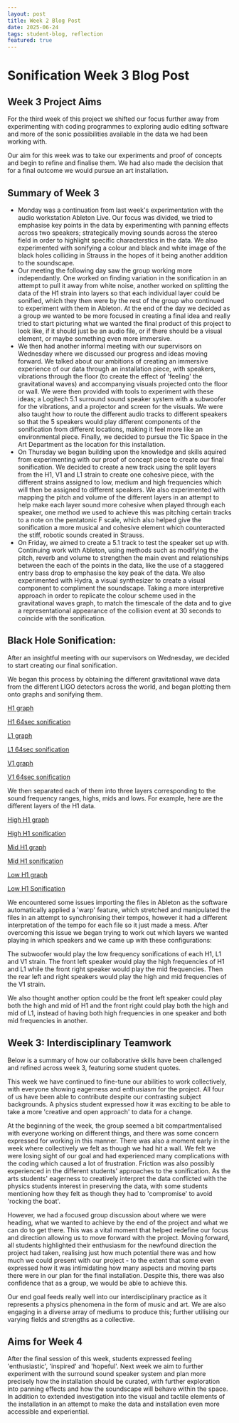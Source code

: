 ```yaml
--- 
layout: post 
title: Week 2 Blog Post
date: 2025-06-24
tags: student-blog, reflection
featured: true 
---
```


# Sonification Week 3 Blog Post

## Week 3 Project Aims
 
 For the third week of this project we shifted our focus further away from experimenting with coding programmes to exploring audio editing software and more of the sonic possibilities available in the data we had been working with. 
 
 Our aim for this week was to take our experiments and proof of concepts and begin to refine and finalise them. We had also made the decision that for a final outcome we would pursue an art installation.

## Summary of Week 3
 
- Monday was a continuation from last week's experimentation with the audio workstation Ableton Live. Our focus was divided, we tried to emphasise key points in the data by experimenting with panning effects across two speakers; strategically moving sounds across the stereo field in order to highlight specific characterstics in the data. We also experimented with sonifying a colour and black and white image of the black holes colliding in Strauss in the hopes of it being another addition to the soundscape.    
- Our meeting the following day saw the group working more independantly. One worked on finding variation in the sonification in an attempt to pull it away from white noise, another worked on splitting the data of the H1 strain into layers so that each individual layer could be sonified, which they then were by the rest of the group who continued to experiment with them in Ableton. At the end of the day we decided as a group we wanted to be more focused in creating a final idea and really tried to start picturing what we wanted the final product of this project to look like, if it should just be an audio file, or if there should be a visual element, or maybe something even more immersive.  
- We then had another informal meeting with our supervisors on Wednesday where we discussed our progress and ideas moving forward. We talked about our ambitions of creating an immersive experience of our data through an installation piece, with speakers, vibrations through the floor (to create the effect of 'feeling' the gravitational waves) and accompanying visuals projected onto the floor or wall. We were then provided with tools to experiment with these ideas; a Logitech 5.1 surround sound speaker system with a subwoofer for the vibrations, and a projector and screen for the visuals. We were also taught how to route the different audio tracks to different speakers so that the 5 speakers would play different components of the sonification from different locations, making it feel more like an environmental piece. Finally, we decided to pursue the Tic Space in the Art Department as the location for this installation.
- On Thursday we began building upon the knowledge and skills aquired from experimenting with our proof of concept piece to create our final sonification. We decided to create a new track using the split layers from the H1, V1 and L1 strain to create one cohesive piece, with the different strains assigned to low, medium and high frequencies which will then be assigned to different speakers. We also experimented with mapping the pitch and volume of the different layers in an attempt to help make each layer sound more cohesive when played through each speaker, one method we used to achieve this was pitching certain tracks to a note on the pentatonic F scale, which also helped give the sonification a more musical and cohesive element which counteracted the stiff, robotic sounds created in Strauss.
- On Friday, we aimed to create a 5.1 track to test the speaker set up with. Continuing work with Ableton, using methods such as modifying the pitch, reverb and volume to strengthen the main event and relationships between the each of the points in the data, like the use of a staggered entry bass drop to emphasise the key peak of the data. We also experimented with Hydra, a visual synthesizer to create a visual component to compliment the soundscape. Taking a more interpretive approach in order to replicate the colour scheme used in the gravitational waves graph, to match the timescale of the data and to give a representational appearance of the collision event at 30 seconds to coincide with the sonification. 

## Black Hole Sonification: 

 After an insightful meeting with our supervisors on Wednesday, we decided to start creating our final sonification. 

 We began this process by obtaining the different gravitational wave data from the different LIGO detectors across the world, and began plotting them onto graphs and sonifying them. 

 [H1 graph](https://newcastle-my.sharepoint.com/:i:/g/personal/c2028171_newcastle_ac_uk/ERiuUhDzhe9Kn3WT3D0LV4oBDX0MJkerzofMFWHiAr9Yxw?e=JY9HIF) 
 
 [H1 64sec sonification](https://newcastle-my.sharepoint.com/:u:/g/personal/c2028171_newcastle_ac_uk/EbPSA1oNB1VKuz_7Jucpen0BwxKIdUmpANP6HHpgnAfHVA?nav=eyJyZWZlcnJhbEluZm8iOnsicmVmZXJyYWxBcHAiOiJPbmVEcml2ZUZvckJ1c2luZXNzIiwicmVmZXJyYWxBcHBQbGF0Zm9ybSI6IldlYiIsInJlZmVycmFsTW9kZSI6InZpZXciLCJyZWZlcnJhbFZpZXciOiJNeUZpbGVzTGlua0NvcHkifX0&e=T5diJr)

 [L1 graph](https://newcastle-my.sharepoint.com/:i:/g/personal/c2028171_newcastle_ac_uk/EaL4Ku9wOepDqSVKtPKfMZoBdzikg50Cjmn_JgzeT_AAPg?e=34oDhg)    
 
 [L1 64sec sonification](https://newcastle-my.sharepoint.com/:u:/g/personal/c2028171_newcastle_ac_uk/EcEJbTdu_FhAgudasxi96IgBNzbpqdQaXe5NzAF4HF4fRg?nav=eyJyZWZlcnJhbEluZm8iOnsicmVmZXJyYWxBcHAiOiJPbmVEcml2ZUZvckJ1c2luZXNzIiwicmVmZXJyYWxBcHBQbGF0Zm9ybSI6IldlYiIsInJlZmVycmFsTW9kZSI6InZpZXciLCJyZWZlcnJhbFZpZXciOiJNeUZpbGVzTGlua0NvcHkifX0&e=CBQdhR)

 [V1 graph](https://newcastle-my.sharepoint.com/:i:/g/personal/c2028171_newcastle_ac_uk/EX_pOG5-c81KgTO5aUJM4ycBBovSrwnuFx8JfkAW3mM9JA?e=iUuQX2)    
 
 [V1 64sec sonification](https://newcastle-my.sharepoint.com/:u:/g/personal/c2028171_newcastle_ac_uk/ERnkpZ8f9u9Ppp8ECOeA-yMBazl1QFFvungYqdRQnbOBXw?nav=eyJyZWZlcnJhbEluZm8iOnsicmVmZXJyYWxBcHAiOiJPbmVEcml2ZUZvckJ1c2luZXNzIiwicmVmZXJyYWxBcHBQbGF0Zm9ybSI6IldlYiIsInJlZmVycmFsTW9kZSI6InZpZXciLCJyZWZlcnJhbFZpZXciOiJNeUZpbGVzTGlua0NvcHkifX0&e=u9eWlY)

 We then separated each of them into three layers corresponding to the sound frequency ranges, highs, mids and lows. For example, here are the different layers of the H1 data. 

 [High H1 graph](https://newcastle-my.sharepoint.com/:i:/g/personal/c2028171_newcastle_ac_uk/EbZkl-To6XZBn0Ux8EMuRMsBAAFSy36kiD2uZkHAWJ2hRQ?e=Kd9lzl)

 [High H1 sonification](https://newcastle-my.sharepoint.com/:u:/g/personal/c2028171_newcastle_ac_uk/EfeYXYh8rqZGqG60eEfI6BgBNIa9u-XxhGrFWSwemoMoSg?nav=eyJyZWZlcnJhbEluZm8iOnsicmVmZXJyYWxBcHAiOiJPbmVEcml2ZUZvckJ1c2luZXNzIiwicmVmZXJyYWxBcHBQbGF0Zm9ybSI6IldlYiIsInJlZmVycmFsTW9kZSI6InZpZXciLCJyZWZlcnJhbFZpZXciOiJNeUZpbGVzTGlua0NvcHkifX0&e=hVPwuo)

 [Mid H1 graph](https://newcastle-my.sharepoint.com/:i:/g/personal/c2028171_newcastle_ac_uk/EUYNb206a6JNmbfafoMG0rYBCm4xTQe5hL8aL6RSfmC7_A?e=vy7aMA)

 [Mid H1 sonification](https://newcastle-my.sharepoint.com/:u:/g/personal/c2028171_newcastle_ac_uk/EaUXIqlBy2FDmB4j3-DIK00B2ZyMhm0z0ycNdKyx-o0tPA?nav=eyJyZWZlcnJhbEluZm8iOnsicmVmZXJyYWxBcHAiOiJPbmVEcml2ZUZvckJ1c2luZXNzIiwicmVmZXJyYWxBcHBQbGF0Zm9ybSI6IldlYiIsInJlZmVycmFsTW9kZSI6InZpZXciLCJyZWZlcnJhbFZpZXciOiJNeUZpbGVzTGlua0NvcHkifX0&e=tYhb5s)

 [Low H1 graph](https://newcastle-my.sharepoint.com/:i:/g/personal/c2028171_newcastle_ac_uk/EenbszaPKzJFoV1LM2g_uB0B2hOV6R9uCNImGbxg4jp0AA?e=lvezZE)

 [Low H1 Sonification](https://newcastle-my.sharepoint.com/:u:/g/personal/c2028171_newcastle_ac_uk/EWjk08r4UWRJgBWGk8ugyckBm-cFggQ678kMZAQz3InjVQ?nav=eyJyZWZlcnJhbEluZm8iOnsicmVmZXJyYWxBcHAiOiJPbmVEcml2ZUZvckJ1c2luZXNzIiwicmVmZXJyYWxBcHBQbGF0Zm9ybSI6IldlYiIsInJlZmVycmFsTW9kZSI6InZpZXciLCJyZWZlcnJhbFZpZXciOiJNeUZpbGVzTGlua0NvcHkifX0&e=aSIZAU)

 We encountered some issues importing the files in Ableton as the software automatically applied a 'warp' feature, which stretched and manipulated the files in an attempt to synchronising their tempos, however it had a different interpretation of the tempo for each file so it just made a mess. After overcoming this issue we began trying to work out which layers we wanted playing in which speakers and we came up with these configurations:

 The subwoofer would play the low frequency sonifications of each H1, L1 and V1 strain. The front left speaker would play the high frequencies of H1 and L1 while the front right speaker would play the mid frequencies. Then the rear left and right speakers would play the high and mid frequencies of the V1 strain. 

 We also thought another option could be the front left speaker could play both the high and mid of H1 and the front right could play both the high and mid of L1, instead of having both high frequencies in one speaker and both mid frequencies in another.

## Week 3: Interdisciplinary Teamwork 

 Below is a summary of how our collaborative skills have been challenged and refined across week 3, featuring some student quotes. 

 This week we have continued to fine-tune our abilities to work collectively, with everyone showing eagerness and enthusiasm for the project. All four of us have been able to contribute despite our contrasting subject backgrounds. A physics student expressed how it was exciting to be able to take a more 'creative and open approach' to data for a change. 

 At the beginning of the week, the group seemed a bit compartmentalised with everyone working on different things, and there was some concern expressed for working in this manner. There was also a moment early in the week where collectively we felt as though we had hit a wall. We felt we were losing sight of our goal and had experienced many complications with the coding which caused a lot of frustration. Friction was also possibly experienced in the different students' approaches to the sonification. As the arts students' eagerness to creatively interpret the data conflicted with the physics students interest in preserving the data, with some students mentioning how they felt as though they had to 'compromise' to avoid 'rocking the boat'. 
 
 However, we had a focused group discussion about where we were heading, what we wanted to achieve by the end of the project and what we can do to get there. This was a vital moment that helped redefine our focus and direction allowing us to move forward with the project. Moving forward, all students highlighted their enthusiasm for the newfound direction the project had taken, realising just how much potential there was and how much we could present with our project - to the extent that some even expressed how it was intimidating how many aspects and moving parts there were in our plan for the final installation. Despite this, there was also confidence that as a group, we would be able to achieve this. 
 
 Our end goal feeds really well into our interdisciplinary practice as it represents a physics phenomena in the form of music and art. We are also engaging in a diverse array of mediums to produce this; further utilising our varying fields and strengths as a collective. 
 
 ## Aims for Week 4

 After the final session of this week, students expressed feeling 'enthusiastic', 'inspired' and 'hopeful'.
 Next week we aim to further experiment with the surround sound speaker system and plan more precisely how the installation should be curated, with further exploration into panning effects and how the soundscape will behave within the space. In addition to extended investigation into the visual and tactile elements of the installation in an attempt to make the data and installation even more accessible and experiential. 
